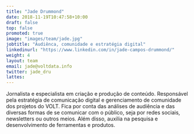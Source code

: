 ```yaml
---
title: "Jade Drummond"
date: 2018-11-19T10:47:58+10:00
draft: false
top: false
promoted: true
image: "images/team/jade.jpg"
jobtitle: "Audiênca, comunidade e estratégia digital"
linkedinurl: "https://www.linkedin.com/in/jade-campos-drummond/"
weight: 4
layout: team
email: jade@voltdata.info
twitter: jade_dru
lattes:
---
```


Jornalista e especialista em criação e produção de conteúdo. Responsável pela estratégia de comunicação digital e gerenciamento de comunidade dos projetos do VOLT. Fica por conta das análises de audiência e das diversas formas de se comunicar com o público, seja por redes sociais, newsletters ou outros meios. Além disso, auxilia na pesquisa e desenvolvimento de ferramentas e produtos.
